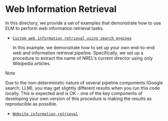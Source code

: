 # Web Information Retrieval

In this directory, we provide a set of examples that demonstrate how to use ELM to perform web information retrieval tasks.

- [`Custom web information retrieval using search engines`](./example_search_retrieval_wiki.ipynb)

    In this example, we demonstrate how to set up your own end-to-end web and information retrieval pipeline.
    Specifically, we set up a procedure to extract the name of NREL's current director using only Wikipedia articles.

> [!NOTE]
> Due to the non-deterministic nature of several pipeline components (Google search, LLM), you may get
> slightly different results when you run this code locally. This is expected and is OK - one of the key
> components of developing your own version of this procedure is making the results as reproducible as
> possible.


- [`Website information retrieval`](./example_website_retrieval_atb.ipynb)